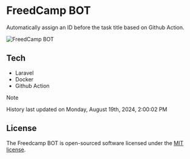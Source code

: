 # FreedCamp BOT

Automatically assign an ID before the task title based on Github Action.

![FreedCamp BOT](https://repository-images.githubusercontent.com/737932867/7d34798b-2680-471c-b089-a78a718d3d6a)

## Tech

- Laravel
- Docker
- Github Action

> [!NOTE]  
> History last updated on Monday, August 19th, 2024, 2:00:02 PM

## License

The Freedcamp BOT is open-sourced software licensed under the [MIT license](https://opensource.org/licenses/MIT).
